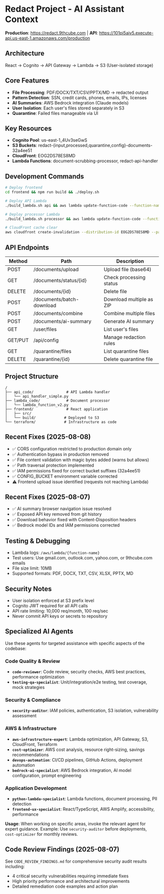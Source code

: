 # Redact Project - AI Assistant Context

**Production**: https://redact.9thcube.com | **API**: https://101pi5aiv5.execute-api.us-east-1.amazonaws.com/production

## Architecture
React → Cognito → API Gateway → Lambda → S3 (User-isolated storage)

## Core Features
- **File Processing**: PDF/DOCX/TXT/CSV/PPTX/MD → redacted output
- **Pattern Detection**: SSN, credit cards, phones, emails, IPs, licenses  
- **AI Summaries**: AWS Bedrock integration (Claude models)
- **User Isolation**: Each user's files stored separately in S3
- **Quarantine**: Failed files manageable via UI

## Key Resources
- **Cognito Pool**: us-east-1_4Uv3seGwS
- **S3 Buckets**: redact-{input,processed,quarantine,config}-documents-32a4ee51  
- **CloudFront**: EOG2DS78ES8MD
- **Lambda Functions**: document-scrubbing-processor, redact-api-handler

## Development Commands
```bash
# Deploy frontend
cd frontend && npm run build && ./deploy.sh

# Deploy API Lambda
./build_lambda.sh api && aws lambda update-function-code --function-name redact-api-handler --zip-file fileb://api_lambda.zip

# Deploy processor Lambda  
./build_lambda.sh processor && aws lambda update-function-code --function-name document-scrubbing-processor --zip-file fileb://document_processor.zip

# CloudFront cache clear
aws cloudfront create-invalidation --distribution-id EOG2DS78ES8MD --paths "/*"
```

## API Endpoints
| Method | Path | Description |
|--------|------|-------------|
| POST | /documents/upload | Upload file (base64) |
| GET | /documents/status/{id} | Check processing status |
| DELETE | /documents/{id} | Delete file |
| POST | /documents/batch-download | Download multiple as ZIP |
| POST | /documents/combine | Combine multiple files |
| POST | /documents/ai-summary | Generate AI summary |
| GET | /user/files | List user's files |
| GET/PUT | /api/config | Manage redaction rules |
| GET | /quarantine/files | List quarantine files |
| DELETE | /quarantine/{id} | Delete quarantine file |

## Project Structure
```
/
├── api_code/               # API Lambda handler
│   └── api_handler_simple.py
├── lambda_code/            # Document processor
│   └── lambda_function_v2.py
├── frontend/               # React application
│   ├── src/
│   └── build/             # Deployed to S3
└── terraform/             # Infrastructure as code
```

## Recent Fixes (2025-08-08)
- ✅ CORS configuration restricted to production domain only
- ✅ Authentication bypass in production removed  
- ✅ File content validation with magic bytes added (warns but allows)
- ✅ Path traversal protection implemented
- ✅ IAM permissions fixed for correct bucket suffixes (32a4ee51)
- ✅ CONFIG_BUCKET environment variable corrected
- ⚠️ Frontend upload issue identified (requests not reaching Lambda)

## Recent Fixes (2025-08-07)
- ✅ AI summary browser navigation issue resolved
- ✅ Exposed API key removed from git history
- ✅ Download behavior fixed with Content-Disposition headers
- ✅ Bedrock model IDs and IAM permissions corrected

## Testing & Debugging
- Lambda logs: `/aws/lambda/{function-name}`
- Test users: Use gmail.com, outlook.com, yahoo.com, or 9thcube.com emails
- File size limit: 10MB
- Supported formats: PDF, DOCX, TXT, CSV, XLSX, PPTX, MD

## Security Notes
- User isolation enforced at S3 prefix level
- Cognito JWT required for all API calls
- API rate limiting: 10,000 req/month, 100 req/sec
- Never commit API keys or secrets to repository

## Specialized AI Agents
Use these agents for targeted assistance with specific aspects of the codebase:

### Code Quality & Review
- **`code-reviewer`**: Code review, security checks, AWS best practices, performance optimization
- **`testing-qa-specialist`**: Unit/integration/e2e testing, test coverage, mock strategies

### Security & Compliance  
- **`security-auditor`**: IAM policies, authentication, S3 isolation, vulnerability assessment

### AWS & Infrastructure
- **`aws-infrastructure-expert`**: Lambda optimization, API Gateway, S3, CloudFront, Terraform
- **`cost-optimizer`**: AWS cost analysis, resource right-sizing, savings recommendations
- **`devops-automation`**: CI/CD pipelines, GitHub Actions, deployment automation
- **`bedrock-ai-specialist`**: AWS Bedrock integration, AI model configuration, prompt engineering

### Application Development
- **`python-lambda-specialist`**: Lambda functions, document processing, PII detection
- **`frontend-ux-specialist`**: React/TypeScript, AWS Amplify, accessibility, performance

**Usage**: When working on specific areas, invoke the relevant agent for expert guidance.
Example: Use `security-auditor` before deployments, `cost-optimizer` for monthly reviews.

## Code Review Findings (2025-08-07)
See `CODE_REVIEW_FINDINGS.md` for comprehensive security audit results including:
- 4 critical security vulnerabilities requiring immediate fixes
- High priority performance and architectural improvements
- Detailed remediation code examples and action plan